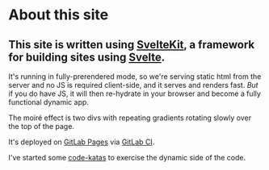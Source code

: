# About this site

## This site is written using [SvelteKit][sk], a framework for building sites using [Svelte][sv].

It's running in fully-prerendered mode, so we're serving static html from the
server and no JS is required client-side, and it serves and renders fast. *But*
if you do have JS, it will then re-hydrate in your browser and become a fully
functional dynamic app.

The moiré effect is two divs with repeating gradients rotating slowly over the top of the page.

It's deployed on [GitLab Pages][glp] via [GitLab CI][glci].

I've started some [code-katas](/pages/katas) to exercise the dynamic side of the code.

[sk]: https://kit.svelte.dev/
[sv]: https://svelte.dev/
[glp]: https://docs.gitlab.com/ee/user/project/pages/
[glci]: https://docs.gitlab.com/ee/ci/
